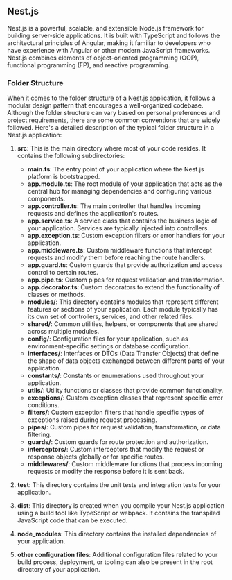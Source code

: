 ## Nest.js

Nest.js is a powerful, scalable, and extensible Node.js framework for building server-side applications. It is built with TypeScript and follows the architectural principles of Angular, making it familiar to developers who have experience with Angular or other modern JavaScript frameworks. Nest.js combines elements of object-oriented programming (OOP), functional programming (FP), and reactive programming.

### Folder Structure

When it comes to the folder structure of a Nest.js application, it follows a modular design pattern that encourages a well-organized codebase. Although the folder structure can vary based on personal preferences and project requirements, there are some common conventions that are widely followed. Here's a detailed description of the typical folder structure in a Nest.js application:

1. **src**: This is the main directory where most of your code resides. It contains the following subdirectories:
   - **main.ts**: The entry point of your application where the Nest.js platform is bootstrapped.
   - **app.module.ts**: The root module of your application that acts as the central hub for managing dependencies and configuring various components.
   - **app.controller.ts**: The main controller that handles incoming requests and defines the application's routes.
   - **app.service.ts**: A service class that contains the business logic of your application. Services are typically injected into controllers.
   - **app.exception.ts**: Custom exception filters or error handlers for your application.
   - **app.middleware.ts**: Custom middleware functions that intercept requests and modify them before reaching the route handlers.
   - **app.guard.ts**: Custom guards that provide authorization and access control to certain routes.
   - **app.pipe.ts**: Custom pipes for request validation and transformation.
   - **app.decorator.ts**: Custom decorators to extend the functionality of classes or methods.
   - **modules/**: This directory contains modules that represent different features or sections of your application. Each module typically has its own set of controllers, services, and other related files.
   - **shared/**: Common utilities, helpers, or components that are shared across multiple modules.
   - **config/**: Configuration files for your application, such as environment-specific settings or database configuration.
   - **interfaces/**: Interfaces or DTOs (Data Transfer Objects) that define the shape of data objects exchanged between different parts of your application.
   - **constants/**: Constants or enumerations used throughout your application.
   - **utils/**: Utility functions or classes that provide common functionality.
   - **exceptions/**: Custom exception classes that represent specific error conditions.
   - **filters/**: Custom exception filters that handle specific types of exceptions raised during request processing.
   - **pipes/**: Custom pipes for request validation, transformation, or data filtering.
   - **guards/**: Custom guards for route protection and authorization.
   - **interceptors/**: Custom interceptors that modify the request or response objects globally or for specific routes.
   - **middlewares/**: Custom middleware functions that process incoming requests or modify the response before it is sent back.

2. **test**: This directory contains the unit tests and integration tests for your application.

3. **dist**: This directory is created when you compile your Nest.js application using a build tool like TypeScript or webpack. It contains the transpiled JavaScript code that can be executed.

4. **node_modules**: This directory contains the installed dependencies of your application.

5. **other configuration files**: Additional configuration files related to your build process, deployment, or tooling can also be present in the root directory of your application.
